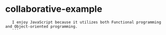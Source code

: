 # collaborative-example

 ```
    I enjoy JavaScript because it utilizes both Functional programming and Object-oriented programming.
    ```